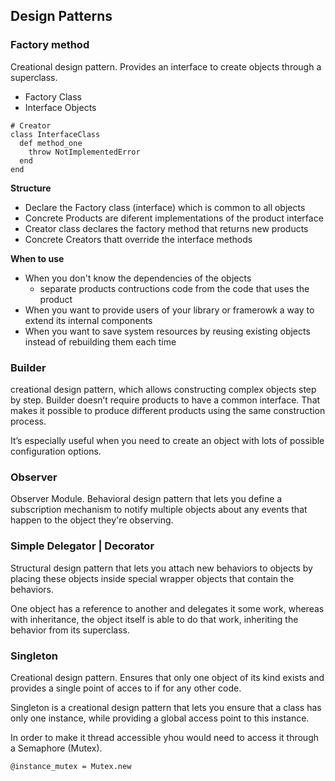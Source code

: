 ## Design Patterns

### Factory method
Creational design pattern. Provides an interface to create objects through a superclass.

* Factory Class
* Interface Objects

```
# Creator
class InterfaceClass
  def method_one
    throw NotImplementedError
  end
end
```
**Structure**

* Declare the Factory class (interface) which is common to all objects
* Concrete Products are diferent implementations of the product interface
* Creator class declares the factory method that returns new products
* Concrete Creators thatt override the interface methods

**When to use**

* When you don't know the dependencies of the objects
  * separate products contructions code from the code that uses the product
* When you want to provide users of your library or framerowk a way to extend its internal components
* When you want to save system resources by reusing existing objects instead of rebuilding them each time

### Builder
creational design pattern, which allows constructing complex objects step by step. Builder doesn’t require products to have a common interface. That makes it possible to produce different products using the same construction process.

It’s especially useful when you need to create an object with lots of possible configuration options.

### Observer
Observer Module.
Behavioral design pattern that lets you define a subscription mechanism to notify multiple objects about any events that happen to the object they're observing.

### Simple Delegator | Decorator
Structural design pattern that lets you attach new behaviors to objects by placing these objects inside special wrapper objects that contain the behaviors.

One object has a reference to another and delegates it some work, whereas with inheritance, the object itself is able to do that work, inheriting the behavior from its superclass.

### Singleton
Creational design pattern. Ensures that only one object of its kind exists and provides a single point of acces to if for any other code.

Singleton is a creational design pattern that lets you ensure that a class has only one instance, while providing a global access point to this instance.

In order to make it thread accessible yhou would need to access it through a Semaphore (Mutex).

```
@instance_mutex = Mutex.new
```
